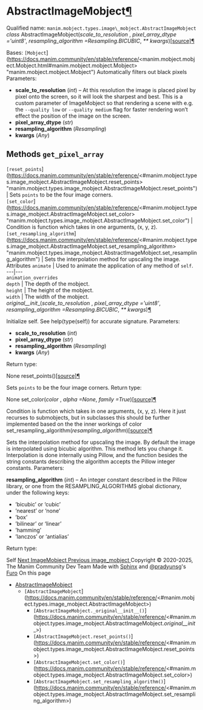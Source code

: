 # AbstractImageMobject[¶](https://docs.manim.community/en/stable/reference/<#abstractimagemobject> "Link to this heading")
Qualified name: `manim.mobject.types.image\_mobject.AbstractImageMobject`
_class_ AbstractImageMobject(_scale_to_resolution_ , _pixel_array_dtype ='uint8'_, _resampling_algorithm =Resampling.BICUBIC_, _** kwargs_)[[source]](https://docs.manim.community/en/stable/reference/<../_modules/manim/mobject/types/image_mobject.html#AbstractImageMobject>)[¶](https://docs.manim.community/en/stable/reference/<#manim.mobject.types.image_mobject.AbstractImageMobject> "Link to this definition")
    
Bases: `[Mobject`](https://docs.manim.community/en/stable/reference/<manim.mobject.mobject.Mobject.html#manim.mobject.mobject.Mobject> "manim.mobject.mobject.Mobject")
Automatically filters out black pixels
Parameters:
    
  * **scale_to_resolution** (_int_) – At this resolution the image is placed pixel by pixel onto the screen, so it will look the sharpest and best. This is a custom parameter of ImageMobject so that rendering a scene with e.g. the `--quality low` or `--quality medium` flag for faster rendering won’t effect the position of the image on the screen.
  * **pixel_array_dtype** (_str_)
  * **resampling_algorithm** (_Resampling_)
  * **kwargs** (_Any_)


Methods
`get_pixel_array`  
---  
`[reset_points`](https://docs.manim.community/en/stable/reference/<#manim.mobject.types.image_mobject.AbstractImageMobject.reset_points> "manim.mobject.types.image_mobject.AbstractImageMobject.reset_points") | Sets `points` to be the four image corners.  
`[set_color`](https://docs.manim.community/en/stable/reference/<#manim.mobject.types.image_mobject.AbstractImageMobject.set_color> "manim.mobject.types.image_mobject.AbstractImageMobject.set_color") | Condition is function which takes in one arguments, (x, y, z).  
`[set_resampling_algorithm`](https://docs.manim.community/en/stable/reference/<#manim.mobject.types.image_mobject.AbstractImageMobject.set_resampling_algorithm> "manim.mobject.types.image_mobject.AbstractImageMobject.set_resampling_algorithm") | Sets the interpolation method for upscaling the image.  
Attributes
`animate` | Used to animate the application of any method of `self`.  
---|---  
`animation_overrides`  
`depth` | The depth of the mobject.  
`height` | The height of the mobject.  
`width` | The width of the mobject.  
_original__init__(_scale_to_resolution_ , _pixel_array_dtype ='uint8'_, _resampling_algorithm =Resampling.BICUBIC_, _** kwargs_)[¶](https://docs.manim.community/en/stable/reference/<#manim.mobject.types.image_mobject.AbstractImageMobject._original__init__> "Link to this definition")
    
Initialize self. See help(type(self)) for accurate signature.
Parameters:
    
  * **scale_to_resolution** (_int_)
  * **pixel_array_dtype** (_str_)
  * **resampling_algorithm** (_Resampling_)
  * **kwargs** (_Any_)


Return type:
    
None
reset_points()[[source]](https://docs.manim.community/en/stable/reference/<../_modules/manim/mobject/types/image_mobject.html#AbstractImageMobject.reset_points>)[¶](https://docs.manim.community/en/stable/reference/<#manim.mobject.types.image_mobject.AbstractImageMobject.reset_points> "Link to this definition")
    
Sets `points` to be the four image corners.
Return type:
    
None
set_color(_color_ , _alpha =None_, _family =True_)[[source]](https://docs.manim.community/en/stable/reference/<../_modules/manim/mobject/types/image_mobject.html#AbstractImageMobject.set_color>)[¶](https://docs.manim.community/en/stable/reference/<#manim.mobject.types.image_mobject.AbstractImageMobject.set_color> "Link to this definition")
    
Condition is function which takes in one arguments, (x, y, z). Here it just recurses to submobjects, but in subclasses this should be further implemented based on the the inner workings of color
set_resampling_algorithm(_resampling_algorithm_)[[source]](https://docs.manim.community/en/stable/reference/<../_modules/manim/mobject/types/image_mobject.html#AbstractImageMobject.set_resampling_algorithm>)[¶](https://docs.manim.community/en/stable/reference/<#manim.mobject.types.image_mobject.AbstractImageMobject.set_resampling_algorithm> "Link to this definition")
    
Sets the interpolation method for upscaling the image. By default the image is interpolated using bicubic algorithm. This method lets you change it. Interpolation is done internally using Pillow, and the function besides the string constants describing the algorithm accepts the Pillow integer constants.
Parameters:
    
**resampling_algorithm** (_int_) – 
An integer constant described in the Pillow library, or one from the RESAMPLING_ALGORITHMS global dictionary, under the following keys:
  * ’bicubic’ or ‘cubic’
  * ’nearest’ or ‘none’
  * ’box’
  * ’bilinear’ or ‘linear’
  * ’hamming’
  * ’lanczos’ or ‘antialias’


Return type:
    
Self
[ Next ImageMobject ](https://docs.manim.community/en/stable/reference/<manim.mobject.types.image_mobject.ImageMobject.html>) [ Previous image_mobject ](https://docs.manim.community/en/stable/reference/<manim.mobject.types.image_mobject.html>)
Copyright © 2020-2025, The Manim Community Dev Team 
Made with [Sphinx](https://docs.manim.community/en/stable/reference/<https:/www.sphinx-doc.org/>) and [@pradyunsg](https://docs.manim.community/en/stable/reference/<https:/pradyunsg.me>)'s [Furo](https://docs.manim.community/en/stable/reference/<https:/github.com/pradyunsg/furo>)
On this page 
  * [AbstractImageMobject](https://docs.manim.community/en/stable/reference/<#>)
    * `[AbstractImageMobject`](https://docs.manim.community/en/stable/reference/<#manim.mobject.types.image_mobject.AbstractImageMobject>)
      * `[AbstractImageMobject._original__init__()`](https://docs.manim.community/en/stable/reference/<#manim.mobject.types.image_mobject.AbstractImageMobject._original__init__>)
      * `[AbstractImageMobject.reset_points()`](https://docs.manim.community/en/stable/reference/<#manim.mobject.types.image_mobject.AbstractImageMobject.reset_points>)
      * `[AbstractImageMobject.set_color()`](https://docs.manim.community/en/stable/reference/<#manim.mobject.types.image_mobject.AbstractImageMobject.set_color>)
      * `[AbstractImageMobject.set_resampling_algorithm()`](https://docs.manim.community/en/stable/reference/<#manim.mobject.types.image_mobject.AbstractImageMobject.set_resampling_algorithm>)


